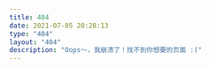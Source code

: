 ```yaml
---
title: 404
date: 2021-07-05 20:28:13
type: "404"
layout: "404"
description: "Oops～，我崩溃了！找不到你想要的页面 :("
---
```

